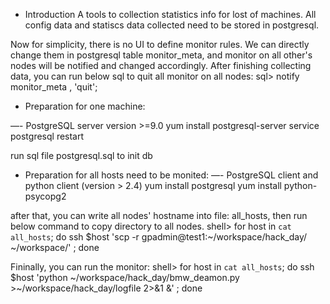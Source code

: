 - Introduction
A tools to collection statistics info for lost of machines. All config data and statiscs data collected need to be stored in postgresql.

Now for simplicity, there is no UI to define monitor rules. We can directly change them in postgresql table monitor_meta, and monitor on all other's nodes will be notified and changed accordingly. After finishing collecting data, you can run below sql to quit all monitor on all nodes:
  sql> notify monitor_meta , 'quit';

- Preparation for one machine:

—- PostgreSQL server version >=9.0
yum install postgresql-server
service postgresql restart

run sql file postgresql.sql to init db

- Preparation for all hosts need to be monited:
—- PostgreSQL client and python client (version > 2.4)
yum install postgresql
yum install python-psycopg2

after that, you can write all nodes' hostname into file: all_hosts, then run below command to copy directory to all nodes.
  shell> for host in `cat all_hosts`; do ssh $host 'scp -r gpadmin@test1:~/workspace/hack_day/ ~/workspace/' ; done 

Fininally, you can run the monitor:
  shell> for host in `cat all_hosts`; do ssh $host 'python ~/workspace/hack_day/bmw_deamon.py >~/workspace/hack_day/logfile 2>&1 &' ; done
